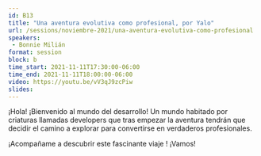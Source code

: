 ```yaml
---
id: B13
title: "Una aventura evolutiva como profesional, por Yalo"
url: /sessions/noviembre-2021/una-aventura-evolutiva-como-profesional
speakers:
 - Bonnie Milián
format: session
block: b
time_start: 2021-11-11T17:30:00-06:00
time_end: 2021-11-11T18:00:00-06:00
video: https://youtu.be/vV3qJ9zcPiw
slides:
---
```


¡Hola! ¡Bienvenido al mundo del desarrollo!  Un mundo habitado por criaturas llamadas developers que tras empezar la aventura tendrán que decidir el camino a explorar para convertirse en verdaderos profesionales.

¡Acompañame a descubrir este fascinante viaje ! ¡Vamos!